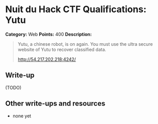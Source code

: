 # Nuit du Hack CTF Qualifications: Yutu

**Category:** Web
**Points:** 400
**Description:**

> Yutu, a chinese robot, is on again. You must use the ultra secure website of Yutu to recover classified data.
>
> <http://54.217.202.218:4242/>

## Write-up

(TODO)

## Other write-ups and resources

* none yet
